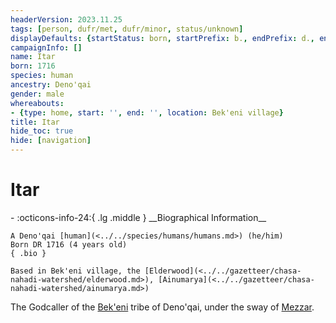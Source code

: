 ```yaml
---
headerVersion: 2023.11.25
tags: [person, dufr/met, dufr/minor, status/unknown]
displayDefaults: {startStatus: born, startPrefix: b., endPrefix: d., endStatus: died}
campaignInfo: []
name: Itar
born: 1716
species: human
ancestry: Deno'qai
gender: male
whereabouts:
- {type: home, start: '', end: '', location: Bek'eni village}
title: Itar
hide_toc: true
hide: [navigation]
---
```

# Itar
<div class="grid cards ext-narrow-margin ext-one-column" markdown>
- :octicons-info-24:{ .lg .middle } __Biographical Information__

    A Deno'qai [human](<../../species/humans/humans.md>) (he/him)  
    Born DR 1716 (4 years old)  
    { .bio }

    Based in Bek'eni village, the [Elderwood](<../../gazetteer/chasa-nahadi-watershed/elderwood.md>), [Ainumarya](<../../gazetteer/chasa-nahadi-watershed/ainumarya.md>)
</div>


The Godcaller of the [Bek'eni](<../../groups/deno-qai/bek-eni.md>) tribe of Deno'qai, under the sway of [Mezzar](<../other-nonhumans/mezzar.md>).

